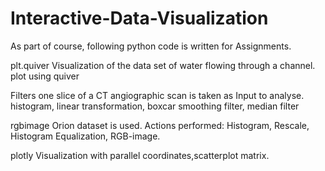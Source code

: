 # Interactive-Data-Visualization

As part of course, following python code is written for Assignments.

plt.quiver Visualization of the data set of water flowing through a channel. plot using quiver

Filters one slice of a CT angiographic scan is taken as Input to analyse. 
histogram, linear transformation, boxcar smoothing filter, median filter

rgbimage Orion dataset is used. Actions performed: 
Histogram, Rescale, Histogram Equalization, RGB-image.

plotly Visualization with parallel coordinates,scatterplot matrix.
